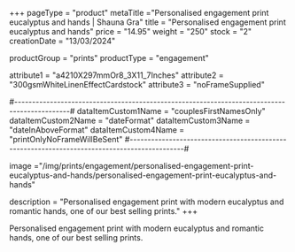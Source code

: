 +++
pageType = "product"
metaTitle ="Personalised engagement print eucalyptus and hands | Shauna Gra"
title = "Personalised engagement print eucalyptus and hands"
price = "14.95"
weight = "250" 
stock = "2"
creationDate = "13/03/2024"

productGroup = "prints"
productType = "engagement"

 
attribute1 = "a4210X297mmOr8_3X11_7Inches" 
attribute2 = "300gsmWhiteLinenEffectCardstock"
attribute3 = "noFrameSupplied"

#---------------------------------------------------------------------------------------------#
dataItemCustom1Name = "couplesFirstNamesOnly"
dataItemCustom2Name = "dateFormat"
dataItemCustom3Name = "dateInAboveFormat"
dataItemCustom4Name = "printOnlyNoFrameWillBeSent"
#---------------------------------------------------------------------------------------------#

image ="/img/prints/engagement/personalised-engagement-print-eucalyptus-and-hands/personalised-engagement-print-eucalyptus-and-hands"

description = "Personalised engagement print with modern eucalyptus and romantic hands, one of our best selling prints."
+++

Personalised engagement print with modern eucalyptus and romantic hands, one of our best selling prints.
